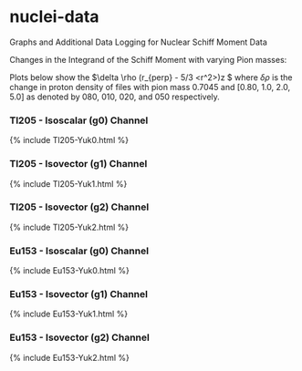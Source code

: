 # nuclei-data
Graphs and Additional Data Logging for Nuclear Schiff Moment Data


Changes in the Integrand of the Schiff Moment with varying Pion masses:

Plots below show the $\delta \rho (r_{perp} - 5/3 <r^2>)z $ where $\delta \rho$ is the change in proton density of files with pion mass 0.7045 and [0.80, 1.0, 2.0, 5.0] as 
denoted by 080, 010, 020, and 050 respectively.

### Tl205 - Isoscalar (g0) Channel 
{% include Tl205-Yuk0.html %}

### Tl205 - Isovector (g1) Channel 
{% include Tl205-Yuk1.html %}

### Tl205 - Isovector (g2) Channel 
{% include Tl205-Yuk2.html %}

### Eu153 - Isoscalar (g0) Channel 
{% include Eu153-Yuk0.html %}

### Eu153 - Isovector (g1) Channel 
{% include Eu153-Yuk1.html %}

### Eu153 - Isovector (g2) Channel 
{% include Eu153-Yuk2.html %}
